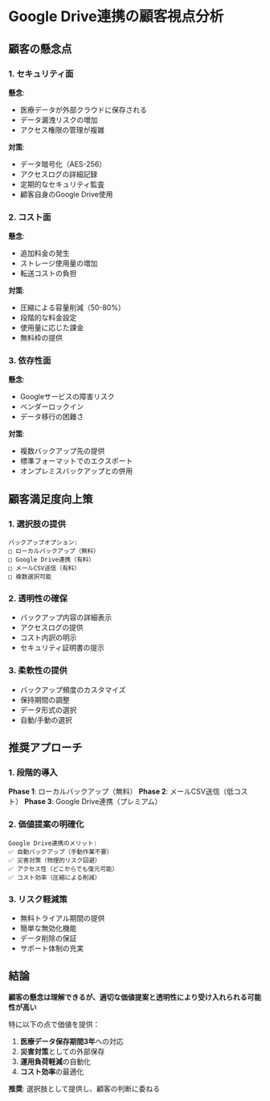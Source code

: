 # Google Drive連携の顧客視点分析

## 顧客の懸念点

### 1. セキュリティ面
**懸念**:
- 医療データが外部クラウドに保存される
- データ漏洩リスクの増加
- アクセス権限の管理が複雑

**対策**:
- データ暗号化（AES-256）
- アクセスログの詳細記録
- 定期的なセキュリティ監査
- 顧客自身のGoogle Drive使用

### 2. コスト面
**懸念**:
- 追加料金の発生
- ストレージ使用量の増加
- 転送コストの負担

**対策**:
- 圧縮による容量削減（50-80%）
- 段階的な料金設定
- 使用量に応じた課金
- 無料枠の提供

### 3. 依存性面
**懸念**:
- Googleサービスの障害リスク
- ベンダーロックイン
- データ移行の困難さ

**対策**:
- 複数バックアップ先の提供
- 標準フォーマットでのエクスポート
- オンプレミスバックアップとの併用

## 顧客満足度向上策

### 1. 選択肢の提供
```
バックアップオプション:
□ ローカルバックアップ（無料）
□ Google Drive連携（有料）
□ メールCSV送信（有料）
□ 複数選択可能
```

### 2. 透明性の確保
- バックアップ内容の詳細表示
- アクセスログの提供
- コスト内訳の明示
- セキュリティ証明書の提示

### 3. 柔軟性の提供
- バックアップ頻度のカスタマイズ
- 保持期間の調整
- データ形式の選択
- 自動/手動の選択

## 推奨アプローチ

### 1. 段階的導入
**Phase 1**: ローカルバックアップ（無料）
**Phase 2**: メールCSV送信（低コスト）
**Phase 3**: Google Drive連携（プレミアム）

### 2. 価値提案の明確化
```
Google Drive連携のメリット:
✅ 自動バックアップ（手動作業不要）
✅ 災害対策（物理的リスク回避）
✅ アクセス性（どこからでも復元可能）
✅ コスト効率（圧縮による削減）
```

### 3. リスク軽減策
- 無料トライアル期間の提供
- 簡単な無効化機能
- データ削除の保証
- サポート体制の充実

## 結論

**顧客の懸念は理解できるが、適切な価値提案と透明性により受け入れられる可能性が高い**

特に以下の点で価値を提供：
1. **医療データ保存期間3年**への対応
2. **災害対策**としての外部保存
3. **運用負荷軽減**の自動化
4. **コスト効率**の最適化

**推奨**: 選択肢として提供し、顧客の判断に委ねる

